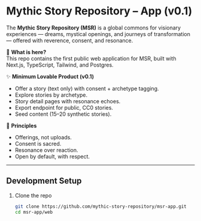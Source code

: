 # Mythic Story Repository – App (v0.1)

The **Mythic Story Repository (MSR)** is a global commons for visionary experiences — dreams, mystical openings, and journeys of transformation — offered with reverence, consent, and resonance.

🌱 **What is here?**  
This repo contains the first public web application for MSR, built with Next.js, TypeScript, Tailwind, and Postgres.

✨ **Minimum Lovable Product (v0.1)**  
- Offer a story (text only) with consent + archetype tagging.  
- Explore stories by archetype.  
- Story detail pages with resonance echoes.  
- Export endpoint for public, CC0 stories.  
- Seed content (15–20 synthetic stories).  

📖 **Principles**  
- Offerings, not uploads.  
- Consent is sacred.  
- Resonance over reaction.  
- Open by default, with respect.  

---

## Development Setup

1. Clone the repo  
   ```bash
   git clone https://github.com/mythic-story-repository/msr-app.git
   cd msr-app/web
